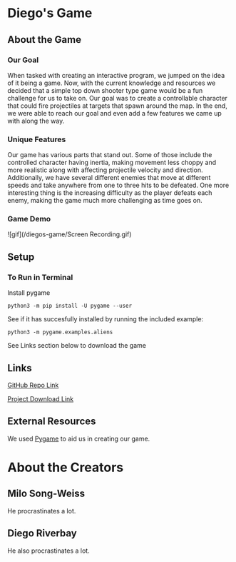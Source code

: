 # Diego's Game

## About the Game

### Our Goal

When tasked with creating an interactive program, we jumped on the idea of it being a game. Now, with the current knowledge and resources we decided that a simple top down shooter type game would be a fun challenge for us to take on. Our goal was to create a controllable character that could fire projectiles at targets that spawn around the map. In the end, we were able to reach our goal and even add a few features we came up with along the way.

### Unique Features

Our game has various parts that stand out. Some of those include the controlled character having inertia, making movement less choppy and more realistic along with affecting projectile velocity and direction. Additionally, we have several different enemies that move at different speeds and take anywhere from one to three hits to be defeated. One more interesting thing is the increasing difficulty as the player defeats each enemy, making the game much more challenging as time goes on.

### Game Demo

![gif](/diegos-game/Screen Recording.gif)


## Setup

### To Run in Terminal

Install pygame

`python3 -m pip install -U pygame --user`

See if it has succesfully installed by running the included example:

`python3 -m pygame.examples.aliens`

See Links section below to download the game


## Links

[GitHub Repo Link](https://github.com/olincollege/diegos-game)

[Project Download Link](https://github.com/olincollege/diegos-game/archive/refs/heads/main.zip)

## External Resources

We used [Pygame](https://www.pygame.org/news) to aid us in creating our game.

# About the Creators

## Milo Song-Weiss

He procrastinates a lot.

## Diego Riverbay

He also procrastinates a lot.
